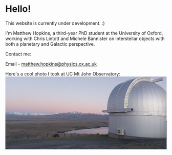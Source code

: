 # Hello!

This website is currently under development. :)

I'm Matthew Hopkins, a third-year PhD student at the University of Oxford, working with Chris Lintott and Michele Bannister on interstellar objects with both a planetary and Galactic perspective. 

Contact me:

Email - matthew.hopkins@physics.ox.ac.uk


Here's a cool photo I took at UC Mt John Observatory:
![Mountains!](cool_image.jpg)
